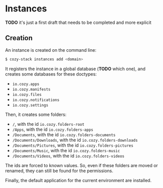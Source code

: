 Instances
=========

**TODO** it's just a first draft that needs to be completed and more explicit

Creation
--------

An instance is created on the command line:

```sh
$ cozy-stack instances add <domain>
```

It registers the instance in a global database (**TODO** which one), and
creates some databases for these doctypes:

- `io.cozy.apps`
- `io.cozy.manifests`
- `io.cozy.files`
- `io.cozy.notifications`
- `io.cozy.settings`

Then, it creates some folders:

- `/`, with the id `io.cozy.folders-root`
- `/Apps`, with the id `io.cozy.folders-apps`
- `/Documents`, with the id `io.cozy.folders-documents`
- `/Documents/Downloads`, with the id `io.cozy.folders-downloads`
- `/Documents/Pictures`, with the id `io.cozy.folders-pictures`
- `/Documents/Music`, with the id `io.cozy.folders-music`
- `/Documents/Videos`, with the id `io.cozy.folders-videos`

The ids are forced to known values. So, even if these folders are moved or
renamed, they can still be found for the permissions.

Finally, the default application for the current environment are installed.

